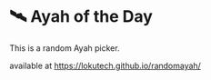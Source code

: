 # 🛰️ Ayah of the Day
This is a random Ayah picker.

available at https://lokutech.github.io/randomayah/
